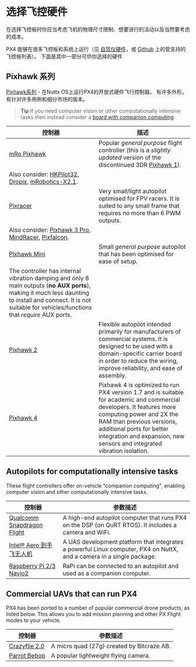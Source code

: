 # 选择飞控硬件

在选择飞控板时你应当考虑飞机的物理尺寸限制、想要进行的活动以及当然要考虑的成本。

PX4 能够在很多飞控板和系统上运行（见 [自驾仪硬件](../flight_controller/README.md)，或 [Github](https://github.com/PX4/Firmware/#supported-hardware) 上的受支持的飞控板列表）。 下面是其中一部分可供你选择的硬件

## Pixhawk 系列

[Pixhawk系列](../flight_controller/pixhawk_series.md) - 在Nuttx OS上运行PX4的开放式硬件飞行控制器。 有许多外形，有针对许多用例和细分市场的版本。

> **Tip** If you need computer vision or other computationally intensive tasks then instead consider a [board with companion computing](#autopilots-for-computationally-intensive-tasks).

| 控制器                                                  | 描述                                                                                                                                                                                                                                                                                                                       |
| ---------------------------------------------------- | ------------------------------------------------------------------------------------------------------------------------------------------------------------------------------------------------------------------------------------------------------------------------------------------------------------------------ |
| [mRo Pixhawk](../flight_controller/mro_pixhawk.md)   | Popular *general purpose* flight controller (this is a *slightly updated* version of the discontinued 3DR [Pixhawk 1](../flight_controller/pixhawk.md)).   
Also consider: [HKPilot32](../flight_controller/HKPilot32.md), [Dropix](../flight_controller/dropix.md), [mRobotics-X2.1](../flight_controller/mro_x2.1.md). |
| [Pixracer](../flight_controller/pixracer.md)         | Very small/light autopilot optimised for FPV racers. It is suited to any small frame that requires no more than 6 PWM outputs.   
Also consider: [Pixhawk 3 Pro](../flight_controller/pixhawk3_pro.md), [MindRacer](../flight_controller/mindracer.md), [Pixfalcon](../flight_controller/pixfalcon.md).                  |
| [Pixhawk Mini](../flight_controller/pixhawk_mini.md) | Small *general purpose* autopilot that has been optimised for ease of setup.  
The controller has internal vibration damping and only 8 main outputs (**no AUX ports**), making it much less daunting to install and connect. It is not suitable for vehicles/functions that *require* AUX ports.                        |
| [Pixhawk 2](../flight_controller/pixhawk-2.md)       | Flexible autopilot intended primarily for manufacturers of commercial systems. It is designed to be used with a domain-specific carrier board in order to reduce the wiring, improve reliability, and ease of assembly.                                                                                                  |
| [Pixhawk 4](../flight_controller/pixhawk4.md)        | Pixhawk 4 is optimized to run PX4 version 1.7 and is suitable for academic and commercial developers. It features more computing power and 2X the RAM than previous versions, additional ports for better integration and expansion, new sensors and integrated vibration isolation.                                     |

## Autopilots for computationally intensive tasks

These flight controllers offer on-vehicle "companion computing", enabling computer vision and other computationally intensive tasks.

| 控制器                                                                     | 参数描述                                                                                                                  |
| ----------------------------------------------------------------------- | --------------------------------------------------------------------------------------------------------------------- |
| [Qualcomm Snapdragon Flight](../flight_controller/snapdragon_flight.md) | A high-end autopilot computer that runs PX4 on the DSP (on QuRT RTOS). It includes a camera and WiFi.                 |
| [Intel® Aero 到手飞无人机](../flight_controller/intel_aero.md)                | A UAS development platform that integrates a powerful Linux computer, PX4 on NuttX, and a camera in a single package. |
| [Raspberry Pi 2/3 Navio2](../flight_controller/raspberry_pi_navio2.md)  | RaPi can be connected to an autopilot and used as a companion computer.                                               |

## Commercial UAVs that can run PX4

PX4 has been ported to a number of popular commercial drone products, as listed below. This allows you to add mission planning and other PX Flight modes to your vehicle.

| 控制器                                                 | 参数描述                                       |
| --------------------------------------------------- | ------------------------------------------ |
| [Crazyflie 2.0](../flight_controller/crazyflie2.md) | A micro quad (27g) created by Bitcraze AB. |
| [Parrot Bebop](../flight_controller/bebop.md)       | A popular lightweight flying camera.       |